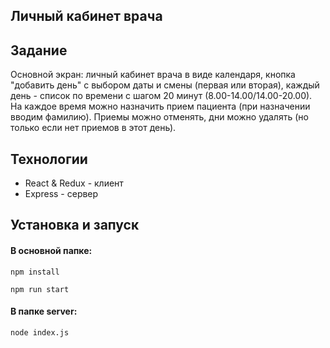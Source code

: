 ## Личный кабинет врача 

## Задание 
Основной экран: личный кабинет врача в виде календаря, кнопка "добавить день" с выбором даты и смены (первая или вторая), каждый день - список по времени с шагом 20 минут (8.00-14.00/14.00-20.00). На каждое время можно назначить прием пациента (при назначении вводим фамилию). Приемы можно отменять, дни можно удалять (но только если нет приемов в этот день).


## Технологии
- React & Redux - клиент
- Express - сервер

## Установка и запуск
#### В основной папке:
```
npm install
```
```
npm run start
```
#### В папке server:
```
node index.js
```


